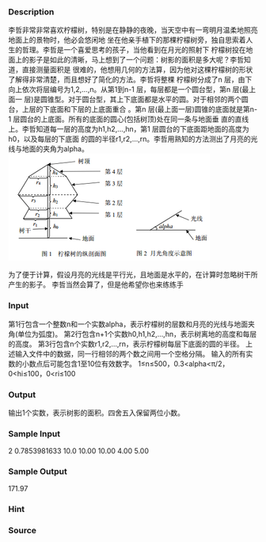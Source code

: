 
### Description
李哲非常非常喜欢柠檬树，特别是在静静的夜晚，当天空中有一弯明月温柔地照亮地面上的景物时，他必会悠闲地
坐在他亲手植下的那棵柠檬树旁，独自思索着人生的哲理。李哲是一个喜爱思考的孩子，当他看到在月光的照射下
柠檬树投在地面上的影子是如此的清晰，马上想到了一个问题：树影的面积是多大呢？李哲知道，直接测量面积是
很难的，他想用几何的方法算，因为他对这棵柠檬树的形状了解得非常清楚，而且想好了简化的方法。李哲将整棵
柠檬树分成了n 层，由下向上依次将层编号为1,2,…,n。从第1到n-1 层，每层都是一个圆台型，第n 层(最上面一
层)是圆锥型。对于圆台型，其上下底面都是水平的圆。对于相邻的两个圆台，上层的下底面和下层的上底面重合
。第n 层(最上面一层)圆锥的底面就是第n-1 层圆台的上底面。所有的底面的圆心(包括树顶)处在同一条与地面垂
直的直线上。李哲知道每一层的高度为h1,h2,…,hn，第1 层圆台的下底面距地面的高度为h0，以及每层的下底面
的圆的半径r1,r2,…,rn。李哲用熟知的方法测出了月亮的光线与地面的夹角为alpha。
![](/JudgeOnline/upload/201802/111.png)

为了便于计算，假设月亮的光线是平行光，且地面是水平的，在计算时忽略树干所产生的影子。
李哲当然会算了，但是他希望你也来练练手
### Input

第1行包含一个整数n和一个实数alpha，表示柠檬树的层数和月亮的光线与地面夹角(单位为弧度)。
第2行包含n+1个实数h0,h1,h2,…,hn，表示树离地的高度和每层的高度。
第3行包含n个实数r1,r2,…,rn，表示柠檬树每层下底面的圆的半径。
上述输入文件中的数据，同一行相邻的两个数之间用一个空格分隔。
输入的所有实数的小数点后可能包含1至10位有效数字。
1≤n≤500，0.3<alpha<π/2，0<hi≤100，0<ri≤100


### Output
输出1个实数，表示树影的面积。四舍五入保留两位小数。
### Sample Input
2 0.7853981633
10.0 10.00 10.00
4.00 5.00
### Sample Output
171.97
### Hint

### Source
